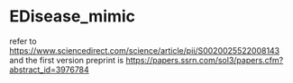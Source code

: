 # EDisease_mimic

refer to https://www.sciencedirect.com/science/article/pii/S0020025522008143
and the first version preprint is https://papers.ssrn.com/sol3/papers.cfm?abstract_id=3976784
